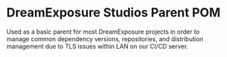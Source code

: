 # DreamExposure Studios Parent POM

Used as a basic parent for most DreamExposure projects in order to manage common dependency versions, repositories,
and distribution management due to TLS issues within LAN on our CI/CD server.
